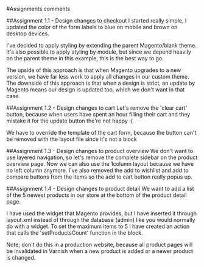 #Assignments comments

##Assignment 1.1 - Design changes to checkout
I started really simple. I updated the color of the form labels to blue on mobile and brown on desktop devices.

I've decided to apply styling by extending the parent Magento/blank theme.
It's also possible to apply styling by module, but since we depend heavily on the parent theme in this example, this is the best way to go.

The upside of this approach is that when Magento upgrades to a new version, we have far less work to apply all changes in our custom theme.
The downside of this approach is that when a design is strict, an update by Magento means our design is updated too, which we don't want in that case.

##Assignment 1.2 - Design changes to cart
Let's remove the 'clear cart' button, because when users have spent an hour filling their cart and they mistake it for the update button the're not happy :(

We have to override the template of the cart form, because the button can't be removed with the layout file since it's not a block

##Assignment 1.3 - Design changes to product overview
We don't want to use layered navigation, so let's remove the complete sidebar on the product overview page. Now we can also use the 1column layout because we have no left column anymore.
I've also removed the add to wishlist and add to compare buttons from the items so the add to cart button really popus up.

##Assignment 1.4 - Design changes to product detail
We want to add a list of the 5 newest products in our store at the bottom of the product detail page.

I have used the widget that Magento provides, but I have inserted it through layout.xml instead of through the database (admin) like you would normally do with a widget.
To set the maximum items to 5 I have created an action that calls the 'setProductsCount' function in the block.

Note; don't do this in a production website, because all product pages will be invalidated in Varnish when a new product is added or a newer product is changed.
